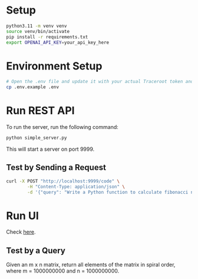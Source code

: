 # Setup

```bash
python3.11 -m venv venv
source venv/bin/activate
pip install -r requirements.txt
export OPENAI_API_KEY=your_api_key_here
```

# Environment Setup

```bash
# Open the .env file and update it with your actual Traceroot token and details
cp .env.example .env
```

# Run REST API

To run the server, run the following command:

```bash
python simple_server.py
```

This will start a server on port 9999.

## Test by Sending a Request

```bash
curl -X POST "http://localhost:9999/code" \
        -H "Content-Type: application/json" \
        -d '{"query": "Write a Python function to calculate fibonacci numbers"}'
```

# Run UI

Check [here](https://github.com/traceroot-ai/traceroot/tree/main/examples/distributed_services/multi_code_agent/ui).

## Test by a Query

Given an m x n matrix, return all elements of the matrix in spiral order, where m = 1000000000 and n = 1000000000.
